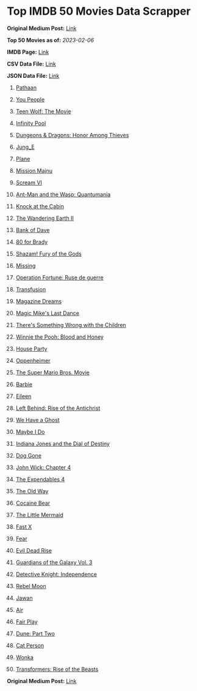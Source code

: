 # Top IMDB 50 Movies Data Scrapper

**Original Medium Post:** [Link](https://medium.com/@nishantsahoo/which-movie-should-i-watch-5c83a3c0f5b1) 

**Top 50 Movies as of:** _2023-02-06_

**IMDB Page:** [Link](http://www.imdb.com/search/title?release_date=2023,2023&title_type=feature)

**CSV Data File:** [Link](/Data/data.csv)

**JSON Data File:** [Link](/Data/data.json)

1. [Pathaan](https://www.imdb.com/title/tt12844910/?ref_=adv_li_tt)

2. [You People](https://www.imdb.com/title/tt14826022/?ref_=adv_li_tt)

3. [Teen Wolf: The Movie](https://www.imdb.com/title/tt15486810/?ref_=adv_li_tt)

4. [Infinity Pool](https://www.imdb.com/title/tt10365998/?ref_=adv_li_tt)

5. [Dungeons & Dragons: Honor Among Thieves](https://www.imdb.com/title/tt2906216/?ref_=adv_li_tt)

6. [Jung_E](https://www.imdb.com/title/tt22352848/?ref_=adv_li_tt)

7. [Plane](https://www.imdb.com/title/tt5884796/?ref_=adv_li_tt)

8. [Mission Majnu](https://www.imdb.com/title/tt13131232/?ref_=adv_li_tt)

9. [Scream VI](https://www.imdb.com/title/tt17663992/?ref_=adv_li_tt)

10. [Ant-Man and the Wasp: Quantumania](https://www.imdb.com/title/tt10954600/?ref_=adv_li_tt)

11. [Knock at the Cabin](https://www.imdb.com/title/tt15679400/?ref_=adv_li_tt)

12. [The Wandering Earth II](https://www.imdb.com/title/tt13539646/?ref_=adv_li_tt)

13. [Bank of Dave](https://www.imdb.com/title/tt14308636/?ref_=adv_li_tt)

14. [80 for Brady](https://www.imdb.com/title/tt18079362/?ref_=adv_li_tt)

15. [Shazam! Fury of the Gods](https://www.imdb.com/title/tt10151854/?ref_=adv_li_tt)

16. [Missing](https://www.imdb.com/title/tt10855768/?ref_=adv_li_tt)

17. [Operation Fortune: Ruse de guerre](https://www.imdb.com/title/tt7985704/?ref_=adv_li_tt)

18. [Transfusion](https://www.imdb.com/title/tt14873054/?ref_=adv_li_tt)

19. [Magazine Dreams](https://www.imdb.com/title/tt13652142/?ref_=adv_li_tt)

20. [Magic Mike's Last Dance](https://www.imdb.com/title/tt16280138/?ref_=adv_li_tt)

21. [There's Something Wrong with the Children](https://www.imdb.com/title/tt16127696/?ref_=adv_li_tt)

22. [Winnie the Pooh: Blood and Honey](https://www.imdb.com/title/tt19623240/?ref_=adv_li_tt)

23. [House Party](https://www.imdb.com/title/tt8005118/?ref_=adv_li_tt)

24. [Oppenheimer](https://www.imdb.com/title/tt15398776/?ref_=adv_li_tt)

25. [The Super Mario Bros. Movie](https://www.imdb.com/title/tt6718170/?ref_=adv_li_tt)

26. [Barbie](https://www.imdb.com/title/tt1517268/?ref_=adv_li_tt)

27. [Eileen](https://www.imdb.com/title/tt5198890/?ref_=adv_li_tt)

28. [Left Behind: Rise of the Antichrist](https://www.imdb.com/title/tt16174868/?ref_=adv_li_tt)

29. [We Have a Ghost](https://www.imdb.com/title/tt7798604/?ref_=adv_li_tt)

30. [Maybe I Do](https://www.imdb.com/title/tt20879602/?ref_=adv_li_tt)

31. [Indiana Jones and the Dial of Destiny](https://www.imdb.com/title/tt1462764/?ref_=adv_li_tt)

32. [Dog Gone](https://www.imdb.com/title/tt15334430/?ref_=adv_li_tt)

33. [John Wick: Chapter 4](https://www.imdb.com/title/tt10366206/?ref_=adv_li_tt)

34. [The Expendables 4](https://www.imdb.com/title/tt3291150/?ref_=adv_li_tt)

35. [The Old Way](https://www.imdb.com/title/tt8593824/?ref_=adv_li_tt)

36. [Cocaine Bear](https://www.imdb.com/title/tt14209916/?ref_=adv_li_tt)

37. [The Little Mermaid](https://www.imdb.com/title/tt5971474/?ref_=adv_li_tt)

38. [Fast X](https://www.imdb.com/title/tt5433140/?ref_=adv_li_tt)

39. [Fear](https://www.imdb.com/title/tt12830948/?ref_=adv_li_tt)

40. [Evil Dead Rise](https://www.imdb.com/title/tt13345606/?ref_=adv_li_tt)

41. [Guardians of the Galaxy Vol. 3](https://www.imdb.com/title/tt6791350/?ref_=adv_li_tt)

42. [Detective Knight: Independence](https://www.imdb.com/title/tt22394702/?ref_=adv_li_tt)

43. [Rebel Moon](https://www.imdb.com/title/tt14998742/?ref_=adv_li_tt)

44. [Jawan](https://www.imdb.com/title/tt15354916/?ref_=adv_li_tt)

45. [Air](https://www.imdb.com/title/tt16419074/?ref_=adv_li_tt)

46. [Fair Play](https://www.imdb.com/title/tt16304446/?ref_=adv_li_tt)

47. [Dune: Part Two](https://www.imdb.com/title/tt15239678/?ref_=adv_li_tt)

48. [Cat Person](https://www.imdb.com/title/tt14647404/?ref_=adv_li_tt)

49. [Wonka](https://www.imdb.com/title/tt6166392/?ref_=adv_li_tt)

50. [Transformers: Rise of the Beasts](https://www.imdb.com/title/tt5090568/?ref_=adv_li_tt)

**Original Medium Post:** [Link](https://medium.com/@nishantsahoo/which-movie-should-i-watch-5c83a3c0f5b1) 
